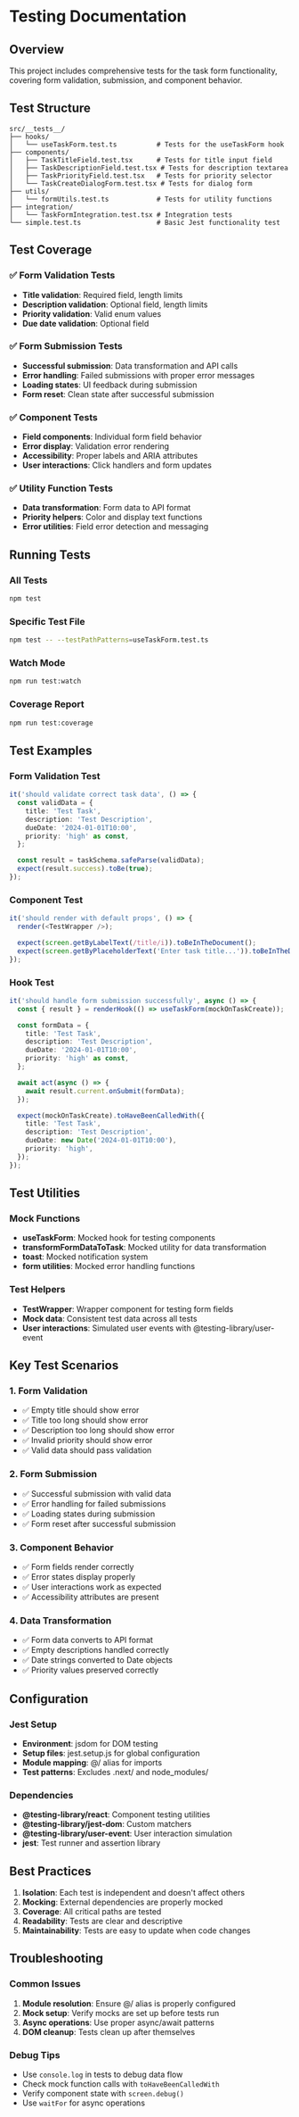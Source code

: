 # Testing Documentation

## Overview

This project includes comprehensive tests for the task form functionality, covering form validation, submission, and component behavior.

## Test Structure

```
src/__tests__/
├── hooks/
│   └── useTaskForm.test.ts          # Tests for the useTaskForm hook
├── components/
│   ├── TaskTitleField.test.tsx      # Tests for title input field
│   ├── TaskDescriptionField.test.tsx # Tests for description textarea
│   ├── TaskPriorityField.test.tsx   # Tests for priority selector
│   └── TaskCreateDialogForm.test.tsx # Tests for dialog form
├── utils/
│   └── formUtils.test.ts            # Tests for utility functions
├── integration/
│   └── TaskFormIntegration.test.tsx # Integration tests
└── simple.test.ts                   # Basic Jest functionality test
```

## Test Coverage

### ✅ **Form Validation Tests**

- **Title validation**: Required field, length limits
- **Description validation**: Optional field, length limits
- **Priority validation**: Valid enum values
- **Due date validation**: Optional field

### ✅ **Form Submission Tests**

- **Successful submission**: Data transformation and API calls
- **Error handling**: Failed submissions with proper error messages
- **Loading states**: UI feedback during submission
- **Form reset**: Clean state after successful submission

### ✅ **Component Tests**

- **Field components**: Individual form field behavior
- **Error display**: Validation error rendering
- **Accessibility**: Proper labels and ARIA attributes
- **User interactions**: Click handlers and form updates

### ✅ **Utility Function Tests**

- **Data transformation**: Form data to API format
- **Priority helpers**: Color and display text functions
- **Error utilities**: Field error detection and messaging

## Running Tests

### All Tests

```bash
npm test
```

### Specific Test File

```bash
npm test -- --testPathPatterns=useTaskForm.test.ts
```

### Watch Mode

```bash
npm run test:watch
```

### Coverage Report

```bash
npm run test:coverage
```

## Test Examples

### Form Validation Test

```typescript
it('should validate correct task data', () => {
  const validData = {
    title: 'Test Task',
    description: 'Test Description',
    dueDate: '2024-01-01T10:00',
    priority: 'high' as const,
  };

  const result = taskSchema.safeParse(validData);
  expect(result.success).toBe(true);
});
```

### Component Test

```typescript
it('should render with default props', () => {
  render(<TestWrapper />);

  expect(screen.getByLabelText(/title/i)).toBeInTheDocument();
  expect(screen.getByPlaceholderText('Enter task title...')).toBeInTheDocument();
});
```

### Hook Test

```typescript
it('should handle form submission successfully', async () => {
  const { result } = renderHook(() => useTaskForm(mockOnTaskCreate));

  const formData = {
    title: 'Test Task',
    description: 'Test Description',
    dueDate: '2024-01-01T10:00',
    priority: 'high' as const,
  };

  await act(async () => {
    await result.current.onSubmit(formData);
  });

  expect(mockOnTaskCreate).toHaveBeenCalledWith({
    title: 'Test Task',
    description: 'Test Description',
    dueDate: new Date('2024-01-01T10:00'),
    priority: 'high',
  });
});
```

## Test Utilities

### Mock Functions

- **useTaskForm**: Mocked hook for testing components
- **transformFormDataToTask**: Mocked utility for data transformation
- **toast**: Mocked notification system
- **form utilities**: Mocked error handling functions

### Test Helpers

- **TestWrapper**: Wrapper component for testing form fields
- **Mock data**: Consistent test data across all tests
- **User interactions**: Simulated user events with @testing-library/user-event

## Key Test Scenarios

### 1. **Form Validation**

- ✅ Empty title should show error
- ✅ Title too long should show error
- ✅ Description too long should show error
- ✅ Invalid priority should show error
- ✅ Valid data should pass validation

### 2. **Form Submission**

- ✅ Successful submission with valid data
- ✅ Error handling for failed submissions
- ✅ Loading states during submission
- ✅ Form reset after successful submission

### 3. **Component Behavior**

- ✅ Form fields render correctly
- ✅ Error states display properly
- ✅ User interactions work as expected
- ✅ Accessibility attributes are present

### 4. **Data Transformation**

- ✅ Form data converts to API format
- ✅ Empty descriptions handled correctly
- ✅ Date strings converted to Date objects
- ✅ Priority values preserved correctly

## Configuration

### Jest Setup

- **Environment**: jsdom for DOM testing
- **Setup files**: jest.setup.js for global configuration
- **Module mapping**: @/ alias for imports
- **Test patterns**: Excludes .next/ and node_modules/

### Dependencies

- **@testing-library/react**: Component testing utilities
- **@testing-library/jest-dom**: Custom matchers
- **@testing-library/user-event**: User interaction simulation
- **jest**: Test runner and assertion library

## Best Practices

1. **Isolation**: Each test is independent and doesn't affect others
2. **Mocking**: External dependencies are properly mocked
3. **Coverage**: All critical paths are tested
4. **Readability**: Tests are clear and descriptive
5. **Maintainability**: Tests are easy to update when code changes

## Troubleshooting

### Common Issues

1. **Module resolution**: Ensure @/ alias is properly configured
2. **Mock setup**: Verify mocks are set up before tests run
3. **Async operations**: Use proper async/await patterns
4. **DOM cleanup**: Tests clean up after themselves

### Debug Tips

- Use `console.log` in tests to debug data flow
- Check mock function calls with `toHaveBeenCalledWith`
- Verify component state with `screen.debug()`
- Use `waitFor` for async operations
